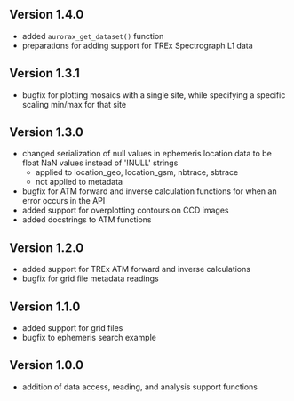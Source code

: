 Version 1.4.0
-------------------------

- added `aurorax_get_dataset()` function
- preparations for adding support for TREx Spectrograph L1 data


Version 1.3.1
-------------------------

- bugfix for plotting mosaics with a single site, while specifying a specific scaling min/max for that site


Version 1.3.0
-------------------------

- changed serialization of null values in ephemeris location data to be float NaN values instead of '!NULL' strings
    - applied to location_geo, location_gsm, nbtrace, sbtrace
    - not applied to metadata
- bugfix for ATM forward and inverse calculation functions for when an error occurs in the API
- added support for overplotting contours on CCD images
- added docstrings to ATM functions


Version 1.2.0
-------------------------

- added support for TREx ATM forward and inverse calculations
- bugfix for grid file metadata readings


Version 1.1.0
-------------------------

- added support for grid files
- bugfix to ephemeris search example


Version 1.0.0
-------------------------

- addition of data access, reading, and analysis support functions

